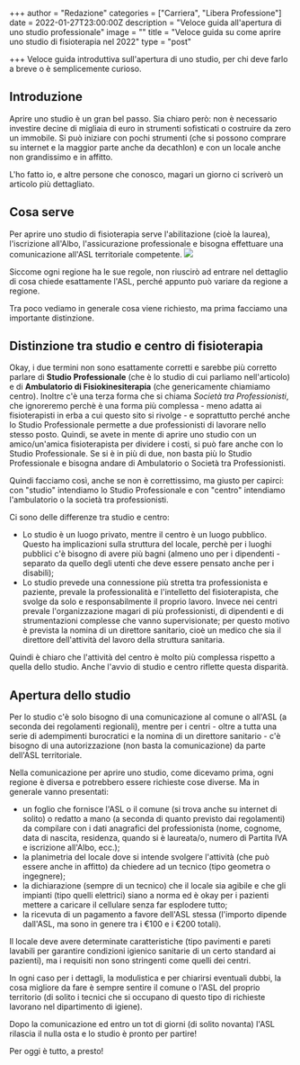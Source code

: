 +++
author = "Redazione"
categories = ["Carriera", "Libera Professione"]
date = 2022-01-27T23:00:00Z
description = "Veloce guida all'apertura di uno studio professionale"
image = ""
title = "Veloce guida su come aprire uno studio di fisioterapia nel 2022"
type = "post"

+++
Veloce guida introduttiva sull'apertura di uno studio, per chi deve farlo a breve o è semplicemente curioso.

## Introduzione

Aprire uno studio è un gran bel passo. Sia chiaro però: non è necessario investire decine di migliaia di euro in strumenti sofisticati o costruire da zero un immobile. Si può iniziare con pochi strumenti (che si possono comprare su internet e la maggior parte anche da decathlon) e con un locale anche non grandissimo e in affitto.

L'ho fatto io, e altre persone che conosco, magari un giorno ci scriverò un articolo più dettagliato.

## Cosa serve

Per aprire uno studio di fisioterapia serve l'abilitazione (cioè la laurea), l'iscrizione all'Albo, l'assicurazione professionale e bisogna effettuare una comunicazione all'ASL territoriale competente. ![](/images/gabrielle-henderson-hjckknwcxxq-unsplash.jpg)

Siccome ogni regione ha le sue regole, non riuscirò ad entrare nel dettaglio di cosa chiede esattamente l'ASL, perché appunto può variare da regione a regione.

Tra poco vediamo in generale cosa viene richiesto, ma prima facciamo una importante distinzione.

## Distinzione tra **studio** e **centro** di fisioterapia

Okay, i due termini non sono esattamente corretti e sarebbe più corretto parlare di **Studio Professionale** (che è lo studio di cui parliamo nell'articolo) e di **Ambulatorio di Fisiokinesiterapia** (che genericamente chiamiamo centro). Inoltre c'è una terza forma che si chiama _Società tra Professionisti_, che ignoreremo perchè è una forma più complessa - meno adatta ai fisioterapisti in erba a cui questo sito si rivolge - e soprattutto perché anche lo Studio Professionale permette a due professionisti di lavorare nello stesso posto. Quindi, se avete in mente di aprire uno studio con un amico/un'amica fisioterapista per dividere i costi, si può fare anche con lo Studio Professionale. Se si è in più di due, non basta più lo Studio Professionale e bisogna andare di Ambulatorio o Società tra Professionisti.

Quindi facciamo così, anche se non è correttissimo, ma giusto per capirci: con "studio" intendiamo lo Studio Professionale e con "centro" intendiamo l'ambulatorio o la società tra professionisti.

Ci sono delle differenze tra studio e centro:

* Lo studio è un luogo privato, mentre il centro è un luogo pubblico. Questo ha implicazioni sulla struttura del locale, perchè per i luoghi pubblici c'è bisogno di avere più bagni (almeno uno per i dipendenti - separato da quello degli utenti che deve essere pensato anche per i disabili);
* Lo studio prevede una connessione più stretta tra professionista e paziente, prevale la professionalità e l'intelletto del fisioterapista, che svolge da solo e responsabilmente il proprio lavoro. Invece nei centri prevale l'organizzazione magari di più professionisti, di dipendenti e di strumentazioni complesse che vanno supervisionate; per questo motivo è prevista la nomina di un direttore sanitario, cioè un medico che sia il direttore dell'attività del lavoro della struttura sanitaria.

Quindi è chiaro che l'attività del centro è molto più complessa rispetto a quella dello studio. Anche l'avvio di studio e centro riflette questa disparità.

## Apertura dello studio

Per lo studio c'è solo bisogno di una comunicazione al comune o all'ASL (a seconda dei regolamenti regionali), mentre per i centri - oltre a tutta una serie di adempimenti burocratici e la nomina di un direttore sanitario - c'è bisogno di una autorizzazione (non basta la comunicazione) da parte dell'ASL territoriale.

Nella comunicazione per aprire uno studio, come dicevamo prima, ogni regione è diversa e potrebbero essere richieste cose diverse. Ma in generale vanno presentati:

* un foglio che fornisce l'ASL o il comune (si trova anche su internet di solito) o redatto a mano (a seconda di quanto previsto dai regolamenti) da compilare con i dati anagrafici del professionista (nome, cognome, data di nascita, residenza, quando si è laureata/o, numero di Partita IVA e iscrizione all'Albo, ecc.);
* la planimetria del locale dove si intende svolgere l'attività (che può essere anche in affitto) da chiedere ad un tecnico (tipo geometra o ingegnere);
* la dichiarazione (sempre di un tecnico) che il locale sia agibile e che gli impianti (tipo quelli elettrici) siano a norma ed è okay per i pazienti mettere a caricare il cellulare senza far esplodere tutto;
* la ricevuta di un pagamento a favore dell'ASL stessa (l'importo dipende dall'ASL, ma sono in genere tra i €100 e i €200 totali).

Il locale deve avere determinate caratteristiche (tipo pavimenti e pareti lavabili per garantire condizioni igienico sanitarie di un certo standard ai pazienti), ma i requisiti non sono stringenti come quelli dei centri.

In ogni caso per i dettagli, la modulistica e per chiarirsi eventuali dubbi, la cosa migliore da fare è sempre sentire il comune o l'ASL del proprio territorio (di solito i tecnici che si occupano di questo tipo di richieste lavorano nel dipartimento di igiene).

Dopo la comunicazione ed entro un tot di giorni (di solito novanta) l'ASL rilascia il nulla osta e lo studio è pronto per partire!

Per oggi è tutto, a presto!